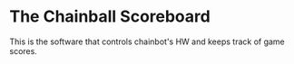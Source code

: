 # The Chainball Scoreboard

This is the software that controls chainbot's HW and keeps track of game scores.

